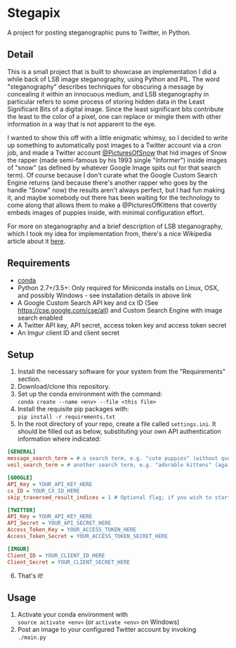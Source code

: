 # Stegapix
A project for posting steganographic puns to Twitter, in Python.

## Detail
This is a small project that is built to showcase an implementation I did a while back of LSB image steganography, using Python and PIL. The word "steganography" describes techniques for obscuring a message by concealing it within an innocuous medium, and LSB steganography in particular refers to some process of storing hidden data in the Least Significant Bits of a digital image. Since the least significant bits contribute the least to the color of a pixel, one can replace or mingle them with other information in a way that is not apparent to the eye.

I wanted to show this off with a little enigmatic whimsy, so I decided to write up something to automatically post images to a Twitter account via a cron job, and made a Twitter account [@PicturesOfSnow](https://twitter.com/PicturesOfSnow) that hid images of Snow the rapper (made semi-famous by his 1993 single "Informer") inside images of "snow" (as defined by whatever Google Image spits out for that search term). Of course because I don't curate what the Google Custom Search Engine returns (and because there's another rapper who goes by the handle "Snow" now) the results aren't always perfect, but I had fun making it, and maybe somebody out there has been waiting for the technology to come along that allows them to make a @PicturesOfKittens that covertly embeds images of puppies inside, with minimal configuration effort.

For more on steganography and a brief description of LSB steganography, which I took my idea for implementation from, there's a nice Wikipedia article about it [here](https://en.wikipedia.org/wiki/Steganography).

## Requirements
* [conda](http://conda.pydata.org/docs/download.html)
* Python 2.7+/3.5+: Only required for Miniconda installs on Linux, OSX, and possibly Windows - see installation details in above link
* A Google Custom Search API key and cx ID (See https://cse.google.com/cse/all) and Custom Search Engine with image search enabled
* A Twitter API key, API secret, access token key and access token secret
* An Imgur client ID and client secret

## Setup
1. Install the necessary software for your system from the "Requirements" section.
2. Download/clone this repository.
3. Set up the conda environment with the command:  
  `conda create --name <env> --file <this file>`
4. Install the requisite pip packages with:  
  `pip install -r requirements.txt`
5. In the root directory of your repo, create a file called `settings.ini`. It should be filled out as below, substituting your own API authentication information where indicated:  
  ```ini
  [GENERAL]
  message_search_term = # a search term, e.g. "cute puppies" (without quotes)
  veil_search_term = # another search term, e.g. "adorable kittens" (again, without quotes)
  
  [GOOGLE]
  API_Key = YOUR_API_KEY_HERE
  cx_ID = YOUR_CX_ID_HERE
  skip_traversed_result_indices = 1 # Optional flag; if you wish to start from search index 1 with every invocation you can omit this line
  
  [TWITTER]
  API_Key = YOUR_API_KEY_HERE
  API_Secret = YOUR_API_SECRET_HERE
  Access_Token_Key = YOUR_ACCESS_TOKEN_HERE
  Access_Token_Secret = YOUR_ACCESS_TOKEN_SECRET_HERE
  
  [IMGUR]
  Client_ID = YOUR_CLIENT_ID_HERE
  Client_Secret = YOUR_CLIENT_SECRET_HERE
  ```
6. That's it!

## Usage
1. Activate your conda environment with  
  `source activate <env>` (or `activate <env>` on Windows)
2. Post an image to your configured Twitter account by invoking  
  `./main.py`
